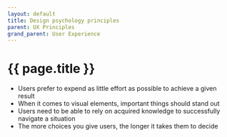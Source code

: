 ```yaml
---
layout: default
title: Design psychology principles
parent: UX Principles
grand_parent: User Experience
---
```


# {{ page.title }}

- Users prefer to expend as little effort as possible to achieve a given result
- When it comes to visual elements, important things should stand out
- Users need to be able to rely on acquired knowledge to successfully navigate a situation
- The more choices you give users, the longer it takes them to decide
